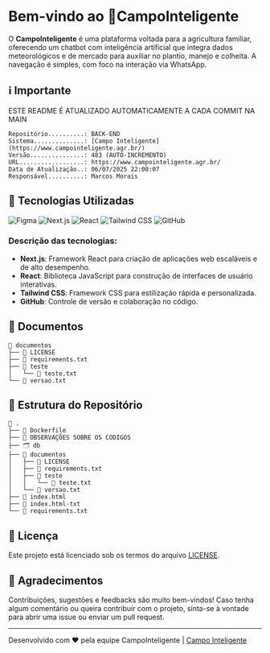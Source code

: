 # Bem-vindo ao 🍃**CampoInteligente**

O **CampoInteligente** é uma plataforma voltada para a agricultura familiar, oferecendo um chatbot com inteligência artificial que integra dados meteorológicos e de mercado para auxiliar no plantio, manejo e colheita. A navegação é simples, com foco na interação via WhatsApp.


## ℹ️ Importante 

ESTE README É ATUALIZADO AUTOMATICAMENTE A CADA COMMIT NA MAIN 

```
Repositório..........: BACK-END
Sistema..............: [Campo Inteligente](https://www.campointeligente.agr.br/)
Versão...............: 483 (AUTO-INCREMENTO)
URL..................: https://www.campointeligente.agr.br/
Data de Atualização..: 06/07/2025 22:00:07
Responsável..........: Marcos Morais
```
## 🧩 Tecnologias Utilizadas

<p align='left'>
  <img src='https://img.shields.io/badge/Figma-F24E1E?logo=figma&logoColor=white' alt='Figma' />
  <img src='https://img.shields.io/badge/Next.js-13.x-black?logo=next.js&logoColor=white' alt='Next.js' />
  <img src='https://img.shields.io/badge/React-18.x-61DAFB?logo=react&logoColor=white' alt='React' />
  <img src='https://img.shields.io/badge/Tailwind_CSS-3.x-38B2AC?logo=tailwindcss&logoColor=white' alt='Tailwind CSS' />
  <img src='https://img.shields.io/badge/GitHub-100000?logo=github&logoColor=white&style=flat' alt='GitHub' />
</p>

### Descrição das tecnologias:

- **Next.js**: Framework React para criação de aplicações web escaláveis e de alto desempenho.
- **React**: Biblioteca JavaScript para construção de interfaces de usuário interativas.
- **Tailwind CSS**: Framework CSS para estilização rápida e personalizada.
- **GitHub**: Controle de versão e colaboração no código.

## 📂 Documentos

```
📂 documentos
├── 📄 LICENSE
├── 📄 requirements.txt
├── 📂 teste
│   └── 📄 teste.txt
└── 📄 versao.txt
```
## 🌳 Estrutura do Repositório

```
📂 .
├── 📄 Dockerfile
├── 📄 OBSERVAÇÕES SOBRE OS CODIGOS
├── 🗂️ db
├── 📂 documentos
│   ├── 📄 LICENSE
│   ├── 📄 requirements.txt
│   ├── 📂 teste
│   │   └── 📄 teste.txt
│   └── 📄 versao.txt
├── 📄 index.html
├── 📄 index.html-txt
└── 📄 requirements.txt
```
## 📜 Licença

Este projeto está licenciado sob os termos do arquivo [LICENSE](./documentos/LICENSE).

## 🤝 Agradecimentos

Contribuições, sugestões e feedbacks são muito bem-vindos! Caso tenha algum comentário ou queira contribuir com o projeto, sinta-se à vontade para abrir uma issue ou enviar um pull request.

--- 

Desenvolvido com ❤️ pela equipe CampoInteligente | [Campo Inteligente](https://www.campointeligente.agr.br/) 

